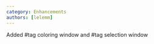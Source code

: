 ```yaml
---
category: Enhancements
authors: [lelemm]
---
```


Added #tag coloring window and #tag selection window
